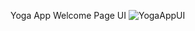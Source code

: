 Yoga App Welcome Page UI 
![YogaAppUI](https://user-images.githubusercontent.com/114398247/193400305-af471412-9013-4740-af07-e9a1d90e6ea0.png)
